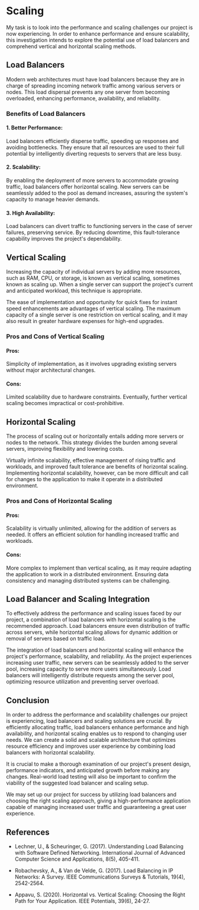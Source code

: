 
# Scaling

My task is to look into the performance and scaling challenges our project is now experiencing. In order to enhance performance and ensure scalability, this investigation intends to explore the potential use of load balancers and comprehend vertical and horizontal scaling methods.


## Load Balancers

Modern web architectures must have load balancers because they are in charge of spreading incoming network traffic among various servers or nodes. This load dispersal prevents any one server from becoming overloaded, enhancing performance, availability, and reliability.

### Benefits of Load Balancers

#### 1. Better Performance: 
Load balancers efficiently disperse traffic, speeding up responses and avoiding bottlenecks. They ensure that all resources are used to their full potential by intelligently diverting requests to servers that are less busy.

#### 2. Scalability: 
By enabling the deployment of more servers to accommodate growing traffic, load balancers offer horizontal scaling. New servers can be seamlessly added to the pool as demand increases, assuring the system's capacity to manage heavier demands.

#### 3. High Availability: 
Load balancers can divert traffic to functioning servers in the case of server failures, preserving service. By reducing downtime, this fault-tolerance capability improves the project's dependability.

## Vertical Scaling

Increasing the capacity of individual servers by adding more resources, such as RAM, CPU, or storage, is known as vertical scaling, sometimes known as scaling up. When a single server can support the project's current and anticipated workload, this technique is appropriate.

The ease of implementation and opportunity for quick fixes for instant speed enhancements are advantages of vertical scaling. The maximum capacity of a single server is one restriction on vertical scaling, and it may also result in greater hardware expenses for high-end upgrades.

### Pros and Cons of Vertical Scaling

#### Pros: 
Simplicity of implementation, as it involves upgrading existing servers without major architectural changes.
#### Cons: 
Limited scalability due to hardware constraints. Eventually, further vertical scaling becomes impractical or cost-prohibitive.
## Horizontal Scaling

The process of scaling out or horizontally entails adding more servers or nodes to the network. This strategy divides the burden among several servers, improving flexibility and lowering costs.

Virtually infinite scalability, effective management of rising traffic and workloads, and improved fault tolerance are benefits of horizontal scaling. Implementing horizontal scalability, however, can be more difficult and call for changes to the application to make it operate in a distributed environment.

### Pros and Cons of Horizontal Scaling

#### Pros: 
Scalability is virtually unlimited, allowing for the addition of servers as needed. It offers an efficient solution for handling increased traffic and workloads.

#### Cons: 
More complex to implement than vertical scaling, as it may require adapting the application to work in a distributed environment. Ensuring data consistency and managing distributed systems can be challenging.
## Load Balancer and Scaling Integration

To effectively address the performance and scaling issues faced by our project, a combination of load balancers with horizontal scaling is the recommended approach. Load balancers ensure even distribution of traffic across servers, while horizontal scaling allows for dynamic addition or removal of servers based on traffic load.

The integration of load balancers and horizontal scaling will enhance the project's performance, scalability, and reliability. As the project experiences increasing user traffic, new servers can be seamlessly added to the server pool, increasing capacity to serve more users simultaneously. Load balancers will intelligently distribute requests among the server pool, optimizing resource utilization and preventing server overload.
## Conclusion

In order to address the performance and scalability challenges our project is experiencing, load balancers and scaling solutions are crucial. By efficiently allocating traffic, load balancers enhance performance and high availability, and horizontal scaling enables us to respond to changing user needs. We can create a solid and scalable architecture that optimizes resource efficiency and improves user experience by combining load balancers with horizontal scalability.

It is crucial to make a thorough examination of our project's present design, performance indicators, and anticipated growth before making any changes. Real-world load testing will also be important to confirm the viability of the suggested load balancer and scaling setup.

We may set up our project for success by utilizing load balancers and choosing the right scaling approach, giving a high-performance application capable of managing increased user traffic and guaranteeing a great user experience.
## References

* Lechner, U., & Scheuringer, G. (2017). Understanding Load Balancing with Software Defined Networking. International Journal of Advanced Computer Science and Applications, 8(5), 405-411.

* Robachevsky, A., & Van de Velde, G. (2017). Load Balancing in IP Networks: A Survey. IEEE Communications Surveys & Tutorials, 19(4), 2542-2564.

* Appavu, S. (2020). Horizontal vs. Vertical Scaling: Choosing the Right Path for Your Application. IEEE Potentials, 39(6), 24-27.
